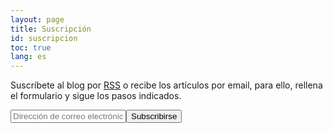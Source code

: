 ```yaml
---
layout: page
title: Suscripción
id: suscripcion
toc: true
lang: es
---
```



Suscríbete al blog por <a href="/feed.xml" target="_blank">RSS</a> o recibe los artículos por email, para ello, rellena el formulario y sigue los pasos indicados.

<form action="https://feedburner.google.com/fb/a/mailverify" method="post" target="popupwindow" onsubmit="window.open('https://feedburner.google.com/fb/a/mailverify?uri=carlosrodrigo/Bmrz', 'popupwindow', 'scrollbars=yes,width=550,height=520');return true"><input type="text"  name="email" placeholder="Dirección de correo electrónico"/><input type="hidden" value="carlosrodrigo/Bmrz" name="uri"/><input type="hidden" name="loc" value="es_ES"/><input type="submit" value="Subscribirse" /></form>
